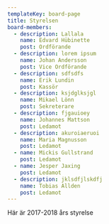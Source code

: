 ```yaml
---
templateKey: board-page
title: Styrelsen
board-members:
  - description: Lallala
    name: Edvard Hübinette
    post: Ordförande
  - description: lorem ipsum
    name: Johan Andersson
    post: Vice Ordförande
  - description: sdfsdfs
    name: Erik Lundin
    post: Kassör
  - description: ksjdglksjgl
    name: Mikael Lönn
    post: Sekreterare
  - description: fjgauioey
    name: Johannes Mattson
    post: Ledamot
  - description: akuroiaeruoi
    name: Maria Magnusson
    post: Ledamot
  - name: Mickis Gullstrand
    post: Ledamot
  - name: Jesper Jaxing
    post: Ledamot
  - description: jklsdfjlskdfj
    name: Tobias Allden
    post: Ledamot
---
```

Här är 2017-2018 års styrelse
